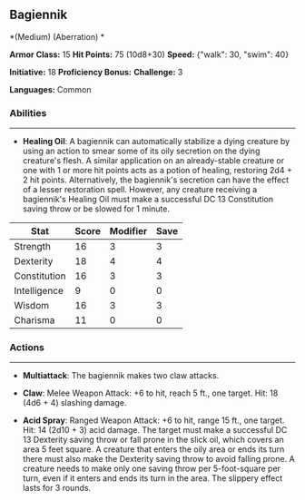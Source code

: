## Bagiennik
*(Medium) (Aberration) *

**Armor Class:** 15
**Hit Points:** 75 (10d8+30)
**Speed:** {"walk": 30, "swim": 40}

**Initiative:** 18
**Proficiency Bonus:**
**Challenge:** 3

**Languages:** Common

### Abilities
 --- 
- **Healing Oil**: A bagiennik can automatically stabilize a dying creature by using an action to smear some of its oily secretion on the dying creature's flesh. A similar application on an already-stable creature or one with 1 or more hit points acts as a potion of healing, restoring 2d4 + 2 hit points. Alternatively, the bagiennik's secretion can have the effect of a lesser restoration spell. However, any creature receiving a bagiennik's Healing Oil must make a successful DC 13 Constitution saving throw or be slowed for 1 minute.



| Stat | Score | Modifier | Save |
| ---- | ---- | ---- | ---- |
| Strength | 16 | 3 | 3 |
| Dexterity | 18 | 4 | 4 |
| Constitution | 16 | 3 | 3 |
| Intelligence | 9 | 0 | 0 |
| Wisdom | 16 | 3 | 3 |
| Charisma | 11 | 0 | 0 |

### Actions
 --- 
- **Multiattack**: The bagiennik makes two claw attacks.

- **Claw**: Melee Weapon Attack: +6 to hit, reach 5 ft., one target. Hit: 18 (4d6 + 4) slashing damage.

- **Acid Spray**: Ranged Weapon Attack: +6 to hit, range 15 ft., one target. Hit: 14 (2d10 + 3) acid damage. The target must make a successful DC 13 Dexterity saving throw or fall prone in the slick oil, which covers an area 5 feet square. A creature that enters the oily area or ends its turn there must also make the Dexterity saving throw to avoid falling prone. A creature needs to make only one saving throw per 5-foot-square per turn, even if it enters and ends its turn in the area. The slippery effect lasts for 3 rounds.

